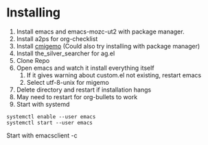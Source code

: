 # Installing

1. Install emacs and emacs-mozc-ut2 with package manager.
2. Install a2ps for org-checklist
3. Install [cmigemo](https://github.com/koron/cmigemo/) (Could also try installing with package manager)
4. Install the_silver_searcher for ag.el
5. Clone Repo
6. Open emacs and watch it install everything itself
   1. If it gives warning about custom.el not existing, restart emacs
   2. Select utf-8-unix for migemo
7. Delete directory and restart if installation hangs
8. May need to restart for org-bullets to work
9. Start with systemd

``` shell
systemctl enable --user emacs
systemctl start --user emacs

```

Start with emacsclient -c
